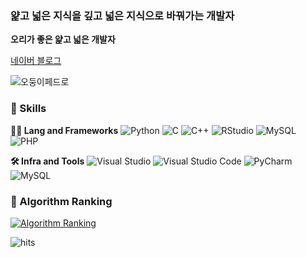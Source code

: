### 얉고 넓은 지식을 깊고 넓은 지식으로 바꿔가는 개발자

<!-- Body -->

**오리가 좋은 얉고 넓은 개발자**

[네이버 블로그](https://blog.naver.com/cokebear2862)


![오둥이페드로](https://i.imgur.com/nFyt3hz.gif)

### 🦾 Skills
**🧑‍💻 Lang and Frameworks**
![Python](https://img.shields.io/badge/python-3776AB.svg?&style=for-the-badge&logo=python&logoColor=white) ![C](https://img.shields.io/badge/c-A8B9CC.svg?&style=for-the-badge&logo=c&logoColor=white) ![C++](https://img.shields.io/badge/C++-000000.svg?&style=for-the-badge) ![RStudio](https://img.shields.io/badge/rstudio-75AADB.svg?&style=for-the-badge&logo=rstudio&logoColor=white) ![MySQL](https://img.shields.io/badge/mysql-4479A1.svg?&style=for-the-badge&logo=mysql&logoColor=white) ![PHP](https://img.shields.io/badge/php-777BB4.svg?&style=for-the-badge&logo=php&logoColor=white) 

**🛠️ Infra and Tools**
![Visual Studio](https://img.shields.io/badge/visualstudio-5C2D91.svg?&style=for-the-badge&logo=visualstudio&logoColor=white) ![Visual Studio Code](https://img.shields.io/badge/Visualstudio%20code-000000.svg?&style=for-the-badge) ![PyCharm](https://img.shields.io/badge/pycharm-000000.svg?&style=for-the-badge&logo=pycharm&logoColor=white) ![MySQL](https://img.shields.io/badge/mysql-4479A1.svg?&style=for-the-badge&logo=mysql&logoColor=white) 


### 🚩 Algorithm Ranking
[![Algorithm Ranking](https://mazassumnida.wtf/api/v2/generate_badge?boj=audwns2862)](https://solved.ac/profile/audwns2862)


![hits](https://hits.seeyoufarm.com/api/count/incr/badge.svg?url=https%3A%2F%2Fgithub.com%2FCoke-Eating-Polarbear&edge_flat=true&title=Duck)
